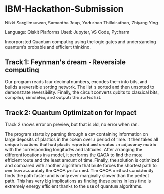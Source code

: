 # IBM-Hackathon-Submission
Nikki Sanglimsuwan, Samantha Reap, Yadushan Thillainathan, Zhiyang Ying

Language: Qiskit
Platforms Used: Jupyter, VS Code, Pycharm

Incorporated Quantum computing using the logic gates and understanding quantum's probable and efficient thinking.

Track 1: Feynman's dream - Reversible computing
-------------
Our program reads four decimal numbers, encodes them into bits, and builds a reversible sorting network. The list is sorted and then unsorted to demonstrate reversibility. Finally, the circuit converts qubits to classical bits, compiles, simulates, and outputs the sorted list.


Track 2: Quantum Optimization for Impact 
----------------------
Track 2 shows error on preview, but that is old, no error when ran.

The program starts by parsing through a csv containing information on large deposits of plastics in the ocean over a period of time. It then takes all unique locations that had plastic reported and creates an adjacency matrix with the corresponding longitudes and latitudes. After arranging the different locations in a model, it performs the QAOA to find the most efficient route and the least amount of time. Finally, the solution is optimized and compared with another algorithm that brute forces the shortest path to see how accurately the QAOA performed. The QAOA method consistently finds the path faster and is only ever marginally slower than the perfect path. This has very big implications as finding these paths in less time is extremely energy efficient thanks to the use of quantum algorithms.
